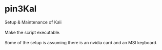# pin3Kal
Setup &amp; Maintenance of Kali<br><br>
Make the script executable. <br><br>
Some of the setup is assuming there is an nvidia card and an MSI keyboard. 
